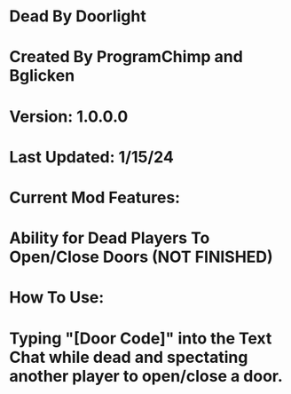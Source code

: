 # Dead By Doorlight 
# Created By ProgramChimp and Bglicken

# Version: 1.0.0.0
# Last Updated: 1/15/24

# Current Mod Features:
# Ability for Dead Players To Open/Close Doors (NOT FINISHED)

# How To Use:
# Typing "[Door Code]" into the Text Chat while dead and spectating another player to open/close a door.
